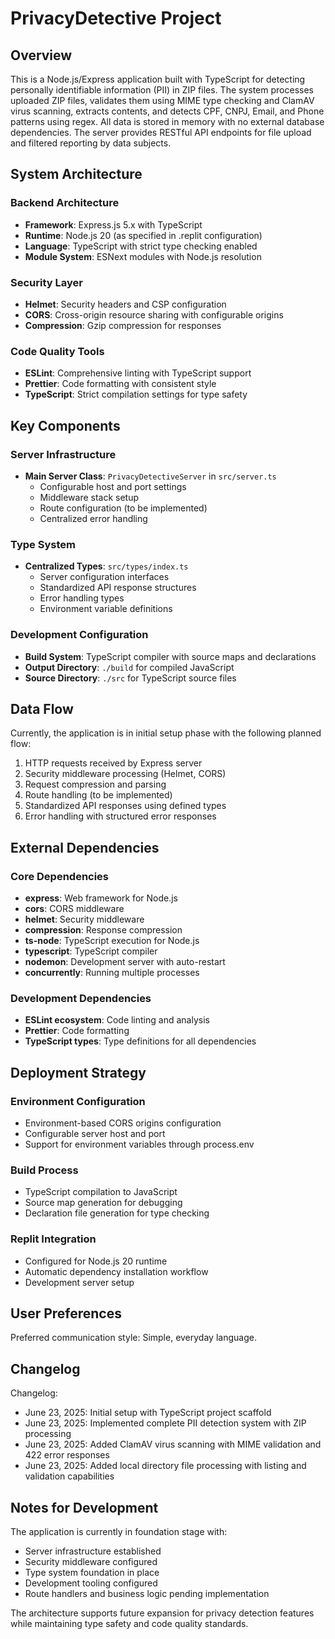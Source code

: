 # PrivacyDetective Project

## Overview

This is a Node.js/Express application built with TypeScript for detecting personally identifiable information (PII) in ZIP files. The system processes uploaded ZIP files, validates them using MIME type checking and ClamAV virus scanning, extracts contents, and detects CPF, CNPJ, Email, and Phone patterns using regex. All data is stored in memory with no external database dependencies. The server provides RESTful API endpoints for file upload and filtered reporting by data subjects.

## System Architecture

### Backend Architecture
- **Framework**: Express.js 5.x with TypeScript
- **Runtime**: Node.js 20 (as specified in .replit configuration)
- **Language**: TypeScript with strict type checking enabled
- **Module System**: ESNext modules with Node.js resolution

### Security Layer
- **Helmet**: Security headers and CSP configuration
- **CORS**: Cross-origin resource sharing with configurable origins
- **Compression**: Gzip compression for responses

### Code Quality Tools
- **ESLint**: Comprehensive linting with TypeScript support
- **Prettier**: Code formatting with consistent style
- **TypeScript**: Strict compilation settings for type safety

## Key Components

### Server Infrastructure
- **Main Server Class**: `PrivacyDetectiveServer` in `src/server.ts`
  - Configurable host and port settings
  - Middleware stack setup
  - Route configuration (to be implemented)
  - Centralized error handling

### Type System
- **Centralized Types**: `src/types/index.ts`
  - Server configuration interfaces
  - Standardized API response structures
  - Error handling types
  - Environment variable definitions

### Development Configuration
- **Build System**: TypeScript compiler with source maps and declarations
- **Output Directory**: `./build` for compiled JavaScript
- **Source Directory**: `./src` for TypeScript source files

## Data Flow

Currently, the application is in initial setup phase with the following planned flow:
1. HTTP requests received by Express server
2. Security middleware processing (Helmet, CORS)
3. Request compression and parsing
4. Route handling (to be implemented)
5. Standardized API responses using defined types
6. Error handling with structured error responses

## External Dependencies

### Core Dependencies
- **express**: Web framework for Node.js
- **cors**: CORS middleware
- **helmet**: Security middleware
- **compression**: Response compression
- **ts-node**: TypeScript execution for Node.js
- **typescript**: TypeScript compiler
- **nodemon**: Development server with auto-restart
- **concurrently**: Running multiple processes

### Development Dependencies
- **ESLint ecosystem**: Code linting and analysis
- **Prettier**: Code formatting
- **TypeScript types**: Type definitions for all dependencies

## Deployment Strategy

### Environment Configuration
- Environment-based CORS origins configuration
- Configurable server host and port
- Support for environment variables through process.env

### Build Process
- TypeScript compilation to JavaScript
- Source map generation for debugging
- Declaration file generation for type checking

### Replit Integration
- Configured for Node.js 20 runtime
- Automatic dependency installation workflow
- Development server setup

## User Preferences

Preferred communication style: Simple, everyday language.

## Changelog

Changelog:
- June 23, 2025: Initial setup with TypeScript project scaffold
- June 23, 2025: Implemented complete PII detection system with ZIP processing
- June 23, 2025: Added ClamAV virus scanning with MIME validation and 422 error responses
- June 23, 2025: Added local directory file processing with listing and validation capabilities

## Notes for Development

The application is currently in foundation stage with:
- Server infrastructure established
- Security middleware configured
- Type system foundation in place
- Development tooling configured
- Route handlers and business logic pending implementation

The architecture supports future expansion for privacy detection features while maintaining type safety and code quality standards.